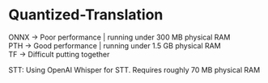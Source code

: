 # Quantized-Translation

ONNX -> Poor performance | running under 300 MB physical RAM  
PTH -> Good performance | running under 1.5 GB physical RAM  
TF -> Difficult putting together

STT:
Using OpenAI Whisper for STT. Requires roughly 70 MB physical RAM
